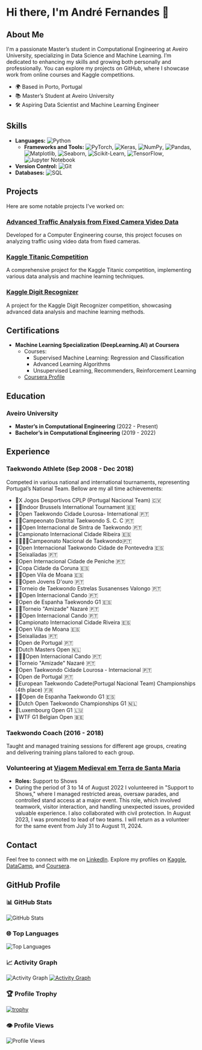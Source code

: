 # Hi there, I'm André Fernandes 👋

## About Me
I'm a passionate Master’s student in Computational Engineering at Aveiro University, specializing in Data Science and Machine Learning. I’m dedicated to enhancing my skills and growing both personally and professionally. You can explore my projects on GitHub, where I showcase work from online courses and Kaggle competitions.

- 🌍 Based in Porto, Portugal
- 📚 Master’s Student at Aveiro University
- 🛠️ Aspiring Data Scientist and Machine Learning Engineer

## Skills
- **Languages:** ![Python](https://img.shields.io/badge/Python-3776AB?style=flat&logo=python&logoColor=white)
  - **Frameworks and Tools:** ![PyTorch](https://img.shields.io/badge/PyTorch-EE4C2C?style=flat&logo=pytorch&logoColor=white), ![Keras](https://img.shields.io/badge/Keras-D00000?style=flat&logo=keras&logoColor=white), ![NumPy](https://img.shields.io/badge/NumPy-013243?style=flat&logo=numpy&logoColor=white), ![Pandas](https://img.shields.io/badge/Pandas-150458?style=flat&logo=pandas&logoColor=white), ![Matplotlib](https://img.shields.io/badge/Matplotlib-003d6a?style=flat&logo=matplotlib&logoColor=white), ![Seaborn](https://img.shields.io/badge/Seaborn-FF8C00?style=flat&logo=seaborn&logoColor=white), ![Scikit-Learn](https://img.shields.io/badge/Scikit--Learn-F7931E?style=flat&logo=scikit-learn&logoColor=white), ![TensorFlow](https://img.shields.io/badge/TensorFlow-FF6F00?style=flat&logo=tensorflow&logoColor=white), ![Jupyter Notebook](https://img.shields.io/badge/Jupyter%20Notebook-F37626?style=flat&logo=jupyter&logoColor=white)
- **Version Control:** ![Git](https://img.shields.io/badge/Git-F05032?style=flat&logo=git&logoColor=white)
- **Databases:** ![SQL](https://img.shields.io/badge/SQL-003B57?style=flat&logo=sql&logoColor=white)

## Projects
Here are some notable projects I've worked on:

### [Advanced Traffic Analysis from Fixed Camera Video Data](https://github.com/vBarFace/ADVANCED-TRAFFIC-ANALYSIS-FROM-FIXED-CAMERA-VIDEO-DATA)
Developed for a Computer Engineering course, this project focuses on analyzing traffic using video data from fixed cameras.

### [Kaggle Titanic Competition](https://github.com/vBarFace/Kaggle_Titanic_Competition)
A comprehensive project for the Kaggle Titanic competition, implementing various data analysis and machine learning techniques.

### [Kaggle Digit Recognizer](https://github.com/vBarFace/Kaggle-Digit-Recognizer)
A project for the Kaggle Digit Recognizer competition, showcasing advanced data analysis and machine learning methods.

## Certifications
- **Machine Learning Specialization (DeepLearning.AI) at Coursera**
  - Courses:
    - Supervised Machine Learning: Regression and Classification
    - Advanced Learning Algorithms
    - Unsupervised Learning, Recommenders, Reinforcement Learning
  - [Coursera Profile](https://www.coursera.org/user/fb5210b9b4949a09c98ddb03be592915)

## Education
### Aveiro University
- **Master’s in Computational Engineering** (2022 - Present)
- **Bachelor’s in Computational Engineering** (2019 - 2022)

## Experience

### Taekwondo Athlete (Sep 2008 - Dec 2018)
Competed in various national and international tournaments, representing Portugal’s National Team. Bellow are my all time achievements:

- 🥇X Jogos Desportivos CPLP (Portugal Nacional Team) 🇨🇻
- 🥇🥇Indoor Brussels International Tournament 🇧🇪
- 🥇Open Taekwondo Cidade Lourosa- International 🇵🇹
- 🥇🥇Campeonato Distrital Taekwondo S. C. C 🇵🇹
- 🥇🥇Open Internacional de Sintra de Taekwondo 🇵🇹
- 🥇Campionato Internacional Cidade Ribeira 🇪🇸
- 🥇🥇🥇🥇Campeonato Nacional de Taekwondo🇵🇹
- 🥇Open Internacional Taekwondo Cidade de Pontevedra 🇪🇸
- 🥇Seixalíadas 🇵🇹
- 🥇Open Internacional Cidade de Peniche 🇵🇹
- 🥇Copa Cidade da Coruna 🇪🇸
- 🥇🥇Open Vila de Moana 🇪🇸
- 🥇🥇Open Jovens D'ouro 🇵🇹
- 🥇Torneio de Taekwondo Estrelas Susanenses Valongo 🇵🇹
- 🥇🥇Open Internacional Cando 🇵🇹
- 🥈Open de Espanha Taekwondo G1 🇪🇸
- 🥈🥈Torneio "Amizade" Nazaré 🇵🇹
- 🥈🥈Open Internacional Cando 🇵🇹
- 🥈Campionato Internacional Cidade Riveira 🇪🇸
- 🥈Open Vila de Moana 🇪🇸
- 🥈Seixalíadas 🇵🇹
- 🥈Open de Portugal 🇵🇹
- 🥉Dutch Masters Open 🇳🇱
- 🥉🥉🥉Open Internacional Cando 🇵🇹
- 🥉Torneio "Amizade" Nazaré 🇵🇹
- 🥉Open Taekwondo Cidade Lourosa - Internacional 🇵🇹
- 🥉Open de Portugal 🇵🇹
- 🏅European Taekwondo Cadete(Portugal Nacional Team) Championships (4th place) 🇫🇷
- 🏅🏅Open de Espanha Taekwondo G1 🇪🇸
- 🏅Dutch Open Taekwondo Championships G1 🇳🇱
- 🏅Luxembourg Open G1 🇱🇺
- 🏅WTF G1 Belgian Open 🇧🇪

### Taekwondo Coach (2016 - 2018)
Taught and managed training sessions for different age groups, creating and delivering training plans tailored to each group.

### Volunteering at [Viagem Medieval em Terra de Santa Maria](https://www.viagemmedieval.com/)
- **Roles:** Support to Shows
- During the period of 3 to 14 of August 2022 I volunteered in "Support to Shows," where I managed restricted areas, oversaw parades, and controlled stand access at a major event. This role, which involved teamwork, visitor interaction, and handling unexpected issues, provided valuable experience. I also collaborated with civil protection. In August 2023, I was promoted to lead of two teams. I will return as a volunteer for the same event from July 31 to August 11, 2024.

## Contact
Feel free to connect with me on [LinkedIn](https://www.linkedin.com/in/andr%C3%A9-fernandes-868006207/).
Explore my profiles on [Kaggle](https://www.kaggle.com/andrfernandes16), [DataCamp](https://www.datacamp.com/portfolio/KaraBassasa), and [Coursera](https://www.coursera.org/user/fb5210b9b4949a09c98ddb03be592915).

## GitHub Profile

### 📊 GitHub Stats
![GitHub Stats](https://github-readme-stats.vercel.app/api?username=vBarFace&show_icons=true&hide_title=true&count_private=true&hide=prs&theme=radical)

### 🌐 Top Languages
![Top Languages](https://github-readme-stats.vercel.app/api/top-langs/?username=vBarFace&layout=compact&theme=radical)

### 📈 Activity Graph
![Activity Graph](https://activity-graph.herokuapp.com/graph?username=vBarFace&theme=dracula)
[![Activity Graph](https://github-readme-activity-graph.vercel.app/graph?username=vBarFace&theme=dracula)](https://github.com/vBarFace/github-readme-activity-graph)

### 🏆 Profile Trophy
[![trophy](https://github-profile-trophy.vercel.app/?username=vBarFace&theme=darkhub&no-frame=true)](https://github.com/ryo-ma/github-profile-trophy)

### 👁️ Profile Views
![Profile Views](https://komarev.com/ghpvc/?username=vBarFace&color=brightgreen)
